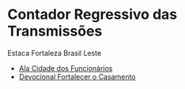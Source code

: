 # Contador Regressivo das Transmissões
Estaca Fortaleza Brasil Leste
- [Ala Cidade dos Funcionários](https://mickhill-qa.github.io/estaca-fortaleza-brasil-leste/ala-cidade-dos-funcionarios/)
- [Devocional Fortalecer o Casamento](https://mickhill-qa.github.io/estaca-fortaleza-brasil-leste/fortalecer-o-casamento/)
